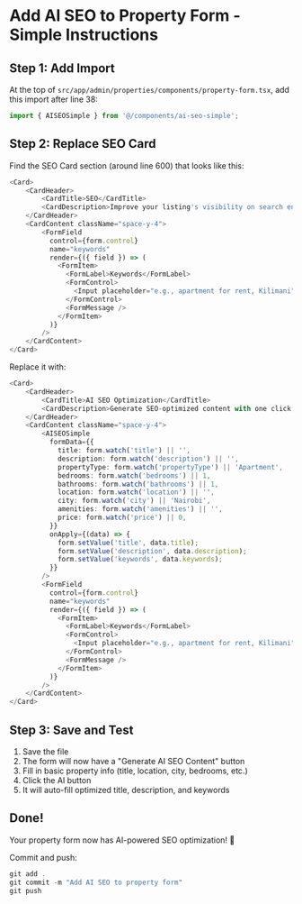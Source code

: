 # Add AI SEO to Property Form - Simple Instructions

## Step 1: Add Import

At the top of `src/app/admin/properties/components/property-form.tsx`, add this import after line 38:

```typescript
import { AISEOSimple } from '@/components/ai-seo-simple';
```

## Step 2: Replace SEO Card

Find the SEO Card section (around line 600) that looks like this:

```typescript
<Card>
    <CardHeader>
        <CardTitle>SEO</CardTitle>
        <CardDescription>Improve your listing's visibility on search engines.</CardDescription>
    </CardHeader>
    <CardContent className="space-y-4">
        <FormField
          control={form.control}
          name="keywords"
          render={({ field }) => (
            <FormItem>
              <FormLabel>Keywords</FormLabel>
              <FormControl>
                <Input placeholder="e.g., apartment for rent, Kilimani" {...field} />
              </FormControl>
              <FormMessage />
            </FormItem>
          )}
        />
    </CardContent>
</Card>
```

Replace it with:

```typescript
<Card>
    <CardHeader>
        <CardTitle>AI SEO Optimization</CardTitle>
        <CardDescription>Generate SEO-optimized content with one click.</CardDescription>
    </CardHeader>
    <CardContent className="space-y-4">
        <AISEOSimple
          formData={{
            title: form.watch('title') || '',
            description: form.watch('description') || '',
            propertyType: form.watch('propertyType') || 'Apartment',
            bedrooms: form.watch('bedrooms') || 1,
            bathrooms: form.watch('bathrooms') || 1,
            location: form.watch('location') || '',
            city: form.watch('city') || 'Nairobi',
            amenities: form.watch('amenities') || '',
            price: form.watch('price') || 0,
          }}
          onApply={(data) => {
            form.setValue('title', data.title);
            form.setValue('description', data.description);
            form.setValue('keywords', data.keywords);
          }}
        />
        <FormField
          control={form.control}
          name="keywords"
          render={({ field }) => (
            <FormItem>
              <FormLabel>Keywords</FormLabel>
              <FormControl>
                <Input placeholder="e.g., apartment for rent, Kilimani" {...field} />
              </FormControl>
              <FormMessage />
            </FormItem>
          )}
        />
    </CardContent>
</Card>
```

## Step 3: Save and Test

1. Save the file
2. The form will now have a "Generate AI SEO Content" button
3. Fill in basic property info (title, location, city, bedrooms, etc.)
4. Click the AI button
5. It will auto-fill optimized title, description, and keywords

## Done!

Your property form now has AI-powered SEO optimization! 🎉

Commit and push:
```powershell
git add .
git commit -m "Add AI SEO to property form"
git push
```
